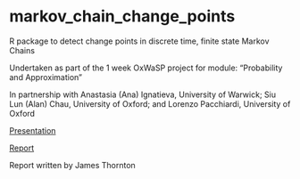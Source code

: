# markov_chain_change_points
R package to detect change points in discrete time, finite state Markov Chains

Undertaken as part of the 1 week OxWaSP project for module: “Probability and Approximation”

In partnership with Anastasia (Ana) Ignatieva, University of Warwick; Siu Lun (Alan) Chau, University of Oxford; and  Lorenzo Pacchiardi, University of Oxford

[Presentation](https://github.com/JTT94/mcchangepoints/blob/master/reports/pres.pdf)

[Report](https://github.com/JTT94/mcchangepoints/blob/master/reports/Change_Points.pdf)

Report written by James Thornton
